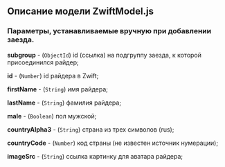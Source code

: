 ## Описание модели ZwiftModel.js

### Параметры, устанавливаемые вручную при добавлении заезда.

**subgroup** - (`ObjectId`) id (ссылка) на подгруппу заезда, к которой присоединился райдер;

**id** - (`Number`) id райдера в Zwift;

**firstName** - (`String`) имя райдера;

**lastName** - (`String`) фамилия райдера;

**male** - (`Boolean`) пол мужской;

**countryAlpha3** - (`String`) страна из трех символов (rus);

**countryCode** - (`Number`) код страны (не известен источник нумерации);

**imageSrc** - (`String`) ссылка картинку для аватара райдера;
